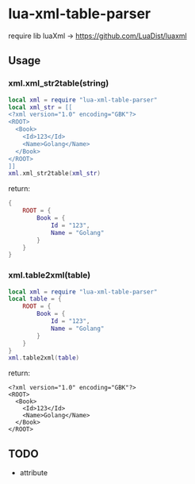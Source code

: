 # lua-xml-table-parser
require lib luaXml -> https://github.com/LuaDist/luaxml

## Usage
### xml.xml_str2table(string)
```lua
local xml = require "lua-xml-table-parser"
local xml_str = [[
<?xml version="1.0" encoding="GBK"?>
<ROOT>
  <Book>
    <Id>123</Id>
    <Name>Golang</Name>
  </Book>
</ROOT>	
]]
xml.xml_str2table(xml_str)

```

return:
```lua
{
    ROOT = {
        Book = {
            Id = "123",
            Name = "Golang"
        }
    }
}
```
### xml.table2xml(table)
```lua
local xml = require "lua-xml-table-parser"
local table = {
    ROOT = {
        Book = {
            Id = "123",
            Name = "Golang"
        }
    }
}
xml.table2xml(table)
```
return: 
```
<?xml version="1.0" encoding="GBK"?>
<ROOT>
  <Book>
    <Id>123</Id>
    <Name>Golang</Name>
  </Book>
</ROOT>	
```
## TODO
* attribute
